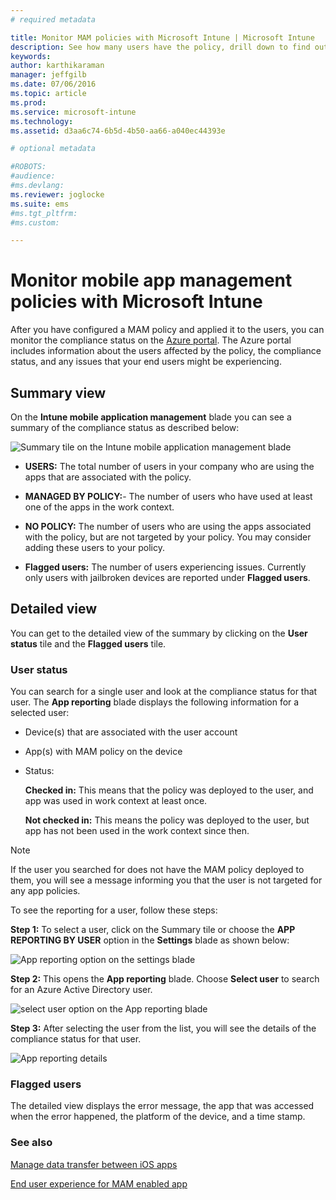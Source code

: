 ```yaml
---
# required metadata

title: Monitor MAM policies with Microsoft Intune | Microsoft Intune
description: See how many users have the policy, drill down to find out more details.
keywords:
author: karthikaraman
manager: jeffgilb
ms.date: 07/06/2016
ms.topic: article
ms.prod:
ms.service: microsoft-intune
ms.technology:
ms.assetid: d3aa6c74-6b5d-4b50-aa66-a040ec44393e

# optional metadata

#ROBOTS:
#audience:
#ms.devlang:
ms.reviewer: joglocke
ms.suite: ems
#ms.tgt_pltfrm:
#ms.custom:

---
```


# Monitor mobile app management policies with Microsoft Intune
After you have configured a MAM policy and applied it to the users, you can monitor the compliance status on the [Azure portal](https://portal.azure.com). The Azure portal includes information about the users affected by the policy, the compliance status, and any issues that your end users might be experiencing.
## Summary view
On the **Intune mobile application management** blade you can see a summary of the compliance status as described below:


![Summary tile on the Intune mobile application management blade](../media/mam-azure-portal-user-status-summary.png)

-   **USERS:** The total number of users in your company who are using the apps that are associated with the policy.

-   **MANAGED BY POLICY:**- The number of users who have used at least one of the apps in the work context.

-   **NO POLICY:** The number of users who are using the apps associated with the policy, but are not targeted by your policy.  You may consider adding these users to your policy.

- **Flagged users:** The number of users experiencing issues. Currently only users with jailbroken devices are reported under **Flagged users**.


## Detailed view
You can get to the detailed view of the summary by clicking on the **User status** tile and the **Flagged users** tile.

### User status
You can search for a single user and look at the compliance status for that user. The **App reporting** blade displays the following information for a selected user:
- Device(s) that are associated with the user account
- App(s) with MAM policy on the device
- Status:

  **Checked in:** This means that the policy was deployed to the user, and app was used in work context at least once.

  **Not checked in:** This means the policy was deployed to the user, but app has not been used in the work context since then.

>[!NOTE]
> If the user you searched for does not have the MAM policy deployed to them, you will see a message informing you that the user is not targeted for any app policies.

To see the reporting for a user, follow these steps:

**Step 1:**  To select a user, click on the Summary tile or choose the **APP REPORTING BY USER** option in the **Settings** blade as shown below:

![App reporting option on the settings blade](../media/mam-azure-portal-app-reporting-by-user-settings-blade.png)

**Step 2:** This opens the **App reporting** blade. Choose **Select user** to search for an Azure Active Directory user.

![select user option on the App reporting blade](../media/mam-azure-portal-app-reporting-select-user.png)

**Step 3:** After selecting the user from the list, you will see the details of the compliance status for that user.

![App reporting details](../media/mam-azure-portal-app-reporting-by-user.png)
### Flagged users
The detailed view displays the error message, the app that was accessed when the error happened, the platform of the device, and a time stamp.  

### See also
[Manage data transfer between iOS apps](manage-data-transfer-between-ios-apps-with-microsoft-intune.md)

[End user experience for MAM enabled app](end-user-experience-for-mam-enabled-apps-with-microsoft-intune.md)
